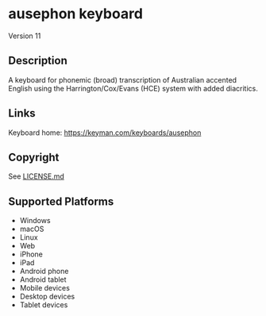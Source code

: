 ausephon keyboard
==============

Version 11

Description
-----------
A keyboard for phonemic (broad) transcription of Australian accented English using the Harrington/Cox/Evans (HCE) system with added diacritics.

Links
-----
Keyboard home: https://keyman.com/keyboards/ausephon

Copyright
---------
See [LICENSE.md](LICENSE.md)

Supported Platforms
-------------------
 * Windows
 * macOS
 * Linux
 * Web
 * iPhone
 * iPad
 * Android phone
 * Android tablet
 * Mobile devices
 * Desktop devices
 * Tablet devices

